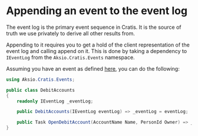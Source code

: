# Appending an event to the event log

The event log is the primary event sequence in Cratis. It is the source of truth we use privately to
derive all other results from.

Appending to it requires you to get a hold of the client representation of the event log and calling
append on it. This is done by taking a dependency to `IEventLog` from the `Aksio.Cratis.Events` namespace.

Assuming you have an event as defined [here](./creating-an-event.md), you can do the following:

```csharp
using Aksio.Cratis.Events;

public class DebitAccounts
{
    readonly IEventLog _eventLog;

    public DebitAccounts(IEventLog eventLog) => _eventLog = eventLog;

    public Task OpenDebitAccount(AccountName Name, PersonId Owner) => _eventLog.Append(new DebitAccountOpened(Name, Owner));
}
```
